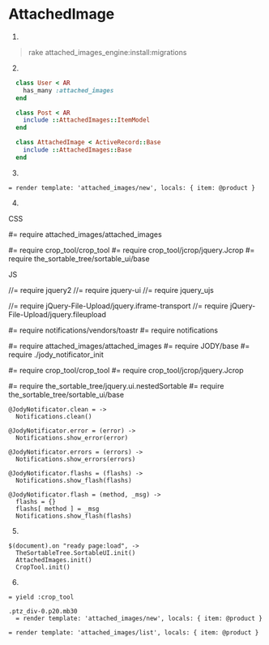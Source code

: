 # AttachedImage

1.
  > rake attached_images_engine:install:migrations

2.

```ruby
  class User < AR
    has_many :attached_images
  end

  class Post < AR
    include ::AttachedImages::ItemModel
  end

  class AttachedImage < ActiveRecord::Base
    include ::AttachedImages::Base
  end
```

3.

```
= render template: 'attached_images/new', locals: { item: @product }
```

4.

CSS

#= require attached_images/attached_images

#= require crop_tool/crop_tool
#= require crop_tool/jcrop/jquery.Jcrop
#= require the_sortable_tree/sortable_ui/base

JS

//= require jquery2
//= require jquery-ui
//= require jquery_ujs

//= require jQuery-File-Upload/jquery.iframe-transport
//= require jQuery-File-Upload/jquery.fileupload

#= require notifications/vendors/toastr
#= require notifications

#= require attached_images/attached_images
#= require JODY/base
#= require ./jody_notificator_init

#= require crop_tool/crop_tool
#= require crop_tool/jcrop/jquery.Jcrop

#= require the_sortable_tree/jquery.ui.nestedSortable
#= require the_sortable_tree/sortable_ui/base

```
@JodyNotificator.clean = ->
  Notifications.clean()

@JodyNotificator.error = (error) ->
  Notifications.show_error(error)

@JodyNotificator.errors = (errors) ->
  Notifications.show_errors(errors)

@JodyNotificator.flashs = (flashs) ->
  Notifications.show_flash(flashs)

@JodyNotificator.flash = (method, _msg) ->
  flashs = {}
  flashs[ method ] = _msg
  Notifications.show_flash(flashs)
```

5.

```
$(document).on "ready page:load", ->
  TheSortableTree.SortableUI.init()
  AttachedImages.init()
  CropTool.init()
```

6.

```
= yield :crop_tool

.ptz_div-0.p20.mb30
  = render template: 'attached_images/new', locals: { item: @product }

= render template: 'attached_images/list', locals: { item: @product }
```
